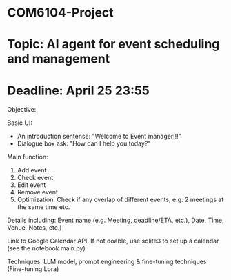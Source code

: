 # COM6104-Project
# Topic: AI agent for event scheduling and management
# Deadline: April 25 23:55
Objective:

Basic UI: 
- An introduction sentense: "Welcome to Event manager!!!"
- Dialogue box ask: "How can I help you today?"


Main function:
1. Add event
2. Check event
3. Edit event
4. Remove event
5. Optimization: Check if any overlap of different events, e.g. 2 meetings at the same time etc.

Details including: Event name (e.g. Meeting, deadline/ETA, etc.), Date, Time, Venue, Notes, etc.)

Link to Google Calendar API. If not doable, use sqlite3 to set up a calendar (see the notebook main.py)

Techniques: LLM model, prompt engineering & fine-tuning techniques (Fine-tuning Lora)
